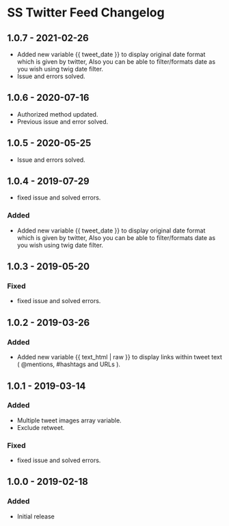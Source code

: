 # SS Twitter Feed Changelog

## 1.0.7 - 2021-02-26

- Added new variable {{ tweet_date }} to display original date format which is given by twitter, Also you can be able to filter/formats date as you wish using twig date filter.
- Issue and errors solved.

## 1.0.6 - 2020-07-16

- Authorized method updated.
- Previous issue and error solved.

## 1.0.5 - 2020-05-25

- Issue and errors solved.

## 1.0.4 - 2019-07-29

- fixed issue and solved errors.

### Added

- Added new variable {{ tweet_date }} to display original date format which is given by twitter, Also you can be able to filter/formats date as you wish using twig date filter.

## 1.0.3 - 2019-05-20

### Fixed

- fixed issue and solved errors.
## 1.0.2 - 2019-03-26

### Added

- Added new variable {{ text_html | raw }} to display links within tweet text ( @mentions, #hashtags and URLs ).


## 1.0.1 - 2019-03-14

### Added

- Multiple tweet images array variable.
- Exclude retweet.

### Fixed

- fixed issue and solved errors.


## 1.0.0 - 2019-02-18
### Added
- Initial release
